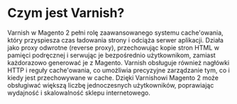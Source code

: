 # Czym jest Varnish?
Varnish w Magento 2 pełni rolę zaawansowanego systemu cache'owania, który przyspiesza czas ładowania strony i odciąża serwer aplikacji. Działa jako proxy odwrotne (reverse proxy), przechowując kopie stron HTML w pamięci podręcznej i serwując je bezpośrednio użytkownikom, zamiast każdorazowo generować je z Magento. Varnish obsługuje również nagłówki HTTP i reguły cache'owania, co umożliwia precyzyjne zarządzanie tym, co i kiedy jest przechowywane w cache. Dzięki Varnishowi Magento 2 może obsługiwać większą liczbę jednoczesnych użytkowników, poprawiając wydajność i skalowalność sklepu internetowego.
